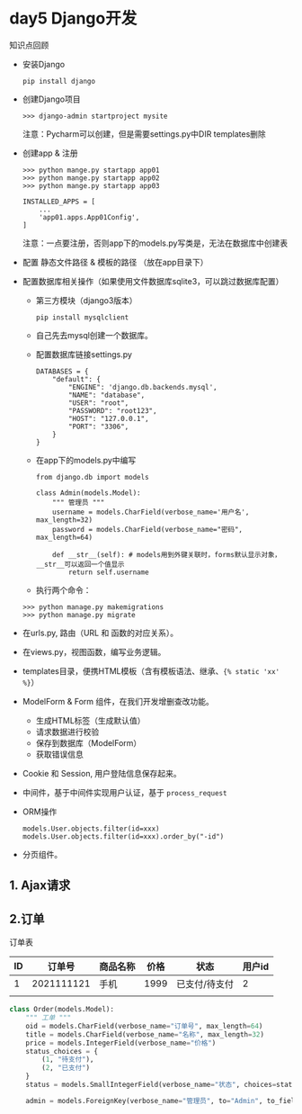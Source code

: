 # day5 Django开发

知识点回顾

- 安装Django

  ```
  pip install django
  ```
- 创建Django项目

  ```
  >>> django-admin startproject mysite
  ```

    注意：Pycharm可以创建，但是需要settings.py中DIR templates删除

- 创建app & 注册

  ```
  >>> python mange.py startapp app01
  >>> python mange.py startapp app02
  >>> python mange.py startapp app03
  ```

  ```
  INSTALLED_APPS = [
      ...
      'app01.apps.App01Config',
  ]
  ```

    注意：一点要注册，否则app下的models.py写类是，无法在数据库中创建表

- 配置 静态文件路径 & 模板的路径 （放在app目录下）
- 配置数据库相关操作（如果使用文件数据库sqlite3，可以跳过数据库配置）

  - 第三方模块（django3版本）

    ```
    pip install mysqlclient
    ```
  - 自己先去mysql创建一个数据库。
  - 配置数据库链接settings.py

    ```
    DATABASES = {
        "default": {
            "ENGINE": 'django.db.backends.mysql',
            "NAME": "database",
            "USER": "root",
            "PASSWORD": "root123",
            "HOST": "127.0.0.1",
            "PORT": "3306",
        }
    }
    ```
  - 在app下的models.py中编写

    ```
    from django.db import models

    class Admin(models.Model):
        """ 管理员 """
        username = models.CharField(verbose_name='用户名', max_length=32)
        password = models.CharField(verbose_name="密码", max_length=64)

        def __str__(self): # models用到外键关联时，forms默认显示对象，__str__可以返回一个值显示
            return self.username
    ```
  - 执行两个命令：

  ```
  >>> python manage.py makemigrations
  >>> python manage.py migrate
  ```
- 在urls.py, 路由（URL 和 函数的对应关系）。
- 在views.py，视图函数，编写业务逻辑。
- templates目录，便携HTML模板（含有模板语法、继承、`{% static 'xx' %}`）
- ModelForm & Form 组件，在我们开发增删查改功能。

  - 生成HTML标签（生成默认值）
  - 请求数据进行校验
  - 保存到数据库（ModelForm）
  - 获取错误信息
- Cookie 和 Session, 用户登陆信息保存起来。
- 中间件，基于中间件实现用户认证，基于 `process_request`
- ORM操作

  ```
  models.User.objects.filter(id=xxx)
  models.User.objects.filter(id=xxx).order_by("-id")
  ```
- 分页组件。

## 1. Ajax请求

## 2.订单

订单表

| ID | 订单号     | 商品名称 | 价格 | 状态          | 用户id |
| -- | ---------- | -------- | ---- | ------------- | ------ |
| 1  | 2021111121 | 手机     | 1999 | 已支付/待支付 | 2      |
|    |            |          |      |               |        |

```python
class Order(models.Model):
    """ 工单 """
    oid = models.CharField(verbose_name="订单号", max_length=64)
    title = models.CharField(verbose_name="名称", max_length=32)
    price = models.IntegerField(verbose_name="价格")
    status_choices = {
        (1, "待支付"),
        (2, "已支付")
    }
    status = models.SmallIntegerField(verbose_name="状态", choices=status_choices, default=1)

    admin = models.ForeignKey(verbose_name="管理员", to="Admin", to_field="id", on_delete=models.CASCADE)
  
```
